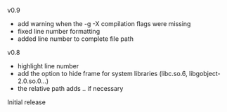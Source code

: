 v0.9
  - add warning when the -g -X compilation flags were missing
  - fixed line number formatting
  - added line number to complete file path

v0.8
  - highlight line number
  - add the option to hide frame for system libraries (libc.so.6, libgobject-2.0.so.0...)
  - the relative path adds .. if necessary

Initial release
